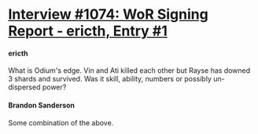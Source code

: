 # [Interview #1074: WoR Signing Report - ericth, Entry #1](https://www.theoryland.com/intvmain.php?i=1074#1)

#### ericth

What is Odium's edge. Vin and Ati killed each other but Rayse has downed 3 shards and survived. Was it skill, ability, numbers or possibly un-dispersed power?

#### Brandon Sanderson

Some combination of the above.

